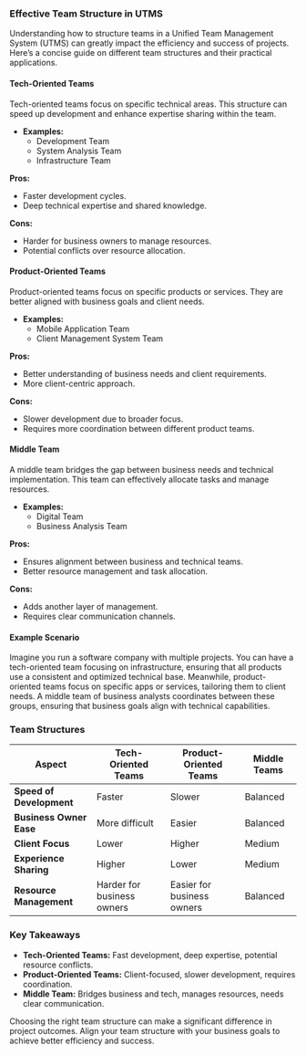 ### Effective Team Structure in UTMS

Understanding how to structure teams in a Unified Team Management System (UTMS) can greatly impact the efficiency and success of projects. Here’s a concise guide on different team structures and their practical applications.

#### Tech-Oriented Teams
Tech-oriented teams focus on specific technical areas. This structure can speed up development and enhance expertise sharing within the team.

- **Examples:**
  - Development Team
  - System Analysis Team
  - Infrastructure Team

**Pros:**
- Faster development cycles.
- Deep technical expertise and shared knowledge.

**Cons:**
- Harder for business owners to manage resources.
- Potential conflicts over resource allocation.

#### Product-Oriented Teams
Product-oriented teams focus on specific products or services. They are better aligned with business goals and client needs.

- **Examples:**
  - Mobile Application Team
  - Client Management System Team

**Pros:**
- Better understanding of business needs and client requirements.
- More client-centric approach.

**Cons:**
- Slower development due to broader focus.
- Requires more coordination between different product teams.

#### Middle Team
A middle team bridges the gap between business needs and technical implementation. This team can effectively allocate tasks and manage resources.

- **Examples:**
  - Digital Team
  - Business Analysis Team

**Pros:**
- Ensures alignment between business and technical teams.
- Better resource management and task allocation.

**Cons:**
- Adds another layer of management.
- Requires clear communication channels.

#### Example Scenario
Imagine you run a software company with multiple projects. You can have a tech-oriented team focusing on infrastructure, ensuring that all products use a consistent and optimized technical base. Meanwhile, product-oriented teams focus on specific apps or services, tailoring them to client needs. A middle team of business analysts coordinates between these groups, ensuring that business goals align with technical capabilities.

### Team Structures

| Aspect                       | Tech-Oriented Teams                   | Product-Oriented Teams              | Middle Teams                          |
|------------------------------|---------------------------------------|-------------------------------------|---------------------------------------|
| **Speed of Development**     | Faster                                | Slower                              | Balanced                              |
| **Business Owner Ease**      | More difficult                        | Easier                              | Balanced                              |
| **Client Focus**             | Lower                                 | Higher                              | Medium                                |
| **Experience Sharing**       | Higher                                | Lower                               | Medium                                |
| **Resource Management**      | Harder for business owners            | Easier for business owners          | Balanced                              |


### Key Takeaways
- **Tech-Oriented Teams:** Fast development, deep expertise, potential resource conflicts.
- **Product-Oriented Teams:** Client-focused, slower development, requires coordination.
- **Middle Team:** Bridges business and tech, manages resources, needs clear communication.

Choosing the right team structure can make a significant difference in project outcomes. Align your team structure with your business goals to achieve better efficiency and success.

